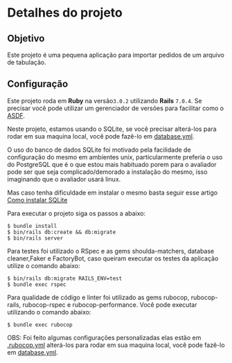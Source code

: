 # Detalhes do projeto

## Objetivo

Este projeto é uma pequena aplicação para importar pedidos de um arquivo de tabulação.

## Configuração

Este projeto roda em **Ruby** na versão`3.0.2` utilizando **Rails** `7.0.4`. Se precisar você pode utilizar um gerenciador de versões para facilitar como o [ASDF](https://www.lucascaton.com.br/2020/02/17/instalacao-do-ruby-do-nodejs-no-ubuntu-linux-usando-asdf).

Neste projeto, estamos usando o SQLite, se você precisar alterá-los para rodar em sua maquina local, você pode fazê-lo em [database.yml](config/database.yml).

O uso do banco de dados SQLite foi motivado pela facilidade de configuração do mesmo em ambientes unix, particularmente preferia o uso do PostgreSQL que é o que estou mais habituado porem para o avaliador pode ser que seja complicado/demorado a instalação do mesmo, isso imaginando que o avaliador usará linux.

Mas caso tenha dificuldade em instalar o mesmo basta seguir esse artigo [Como instalar SQLite](https://www.alura.com.br/artigos/sqlite-da-instalacao-ate-primeira-tabela#:~:text=Instalando%20no%20MacOs,voc%C3%AA%20deve%20abrir%20o%20terminal.&text=Com%20isso%2C%20ao%20digitarmos%20sqlite3,ferramenta%2C%20precedido%20de%20sqlite3%3E%20.)

Para executar o projeto siga os passos a abaixo:

```console
$ bundle install
$ bin/rails db:create && db:migrate
$ bin/rails server
```

Para testes foi utilizado o RSpec e as gems shoulda-matchers, database cleaner,Faker e FactoryBot, caso queiram executar os testes da aplicação utilize o comando abaixo:

```console
$ bin/rails db:migrate RAILS_ENV=test
$ bundle exec rspec
```

Para qualidade de código e linter foi utilizado as gems rubocop, rubocop-rails, rubocop-rspec e rubocop-performance. Você pode executar utilizando o comando abaixo:

```console
$ bundle exec rubocop
```

OBS: Foi feito algumas configurações personalizadas elas estão em [.rubocop.yml](.rubocop.yml) alterá-los para rodar em sua maquina local, você pode fazê-lo em [database.yml](config/database.yml).

